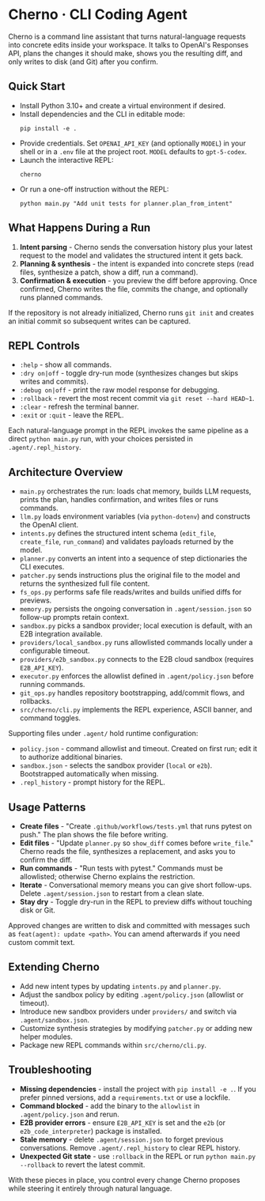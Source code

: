 # Cherno · CLI Coding Agent

Cherno is a command line assistant that turns natural-language requests into concrete edits inside your workspace. It talks to OpenAI's Responses API, plans the changes it should make, shows you the resulting diff, and only writes to disk (and Git) after you confirm.

## Quick Start
- Install Python 3.10+ and create a virtual environment if desired.
- Install dependencies and the CLI in editable mode:
  ```
  pip install -e .
  ```
- Provide credentials. Set `OPENAI_API_KEY` (and optionally `MODEL`) in your shell or in a `.env` file at the project root. `MODEL` defaults to `gpt-5-codex`.
- Launch the interactive REPL:
  ```
  cherno
  ```
- Or run a one-off instruction without the REPL:
  ```
  python main.py "Add unit tests for planner.plan_from_intent"
  ```

## What Happens During a Run
1. **Intent parsing** - Cherno sends the conversation history plus your latest request to the model and validates the structured intent it gets back.
2. **Planning & synthesis** - the intent is expanded into concrete steps (read files, synthesize a patch, show a diff, run a command).
3. **Confirmation & execution** - you preview the diff before approving. Once confirmed, Cherno writes the file, commits the change, and optionally runs planned commands.

If the repository is not already initialized, Cherno runs `git init` and creates an initial commit so subsequent writes can be captured.

## REPL Controls
- `:help` - show all commands.
- `:dry on|off` - toggle dry-run mode (synthesizes changes but skips writes and commits).
- `:debug on|off` - print the raw model response for debugging.
- `:rollback` - revert the most recent commit via `git reset --hard HEAD~1`.
- `:clear` - refresh the terminal banner.
- `:exit` or `:quit` - leave the REPL.

Each natural-language prompt in the REPL invokes the same pipeline as a direct `python main.py` run, with your choices persisted in `.agent/.repl_history`.

## Architecture Overview
- `main.py` orchestrates the run: loads chat memory, builds LLM requests, prints the plan, handles confirmation, and writes files or runs commands.
- `llm.py` loads environment variables (via `python-dotenv`) and constructs the OpenAI client.
- `intents.py` defines the structured intent schema (`edit_file`, `create_file`, `run_command`) and validates payloads returned by the model.
- `planner.py` converts an intent into a sequence of step dictionaries the CLI executes.
- `patcher.py` sends instructions plus the original file to the model and returns the synthesized full file content.
- `fs_ops.py` performs safe file reads/writes and builds unified diffs for previews.
- `memory.py` persists the ongoing conversation in `.agent/session.json` so follow-up prompts retain context.
- `sandbox.py` picks a sandbox provider; local execution is default, with an E2B integration available.
- `providers/local_sandbox.py` runs allowlisted commands locally under a configurable timeout.
- `providers/e2b_sandbox.py` connects to the E2B cloud sandbox (requires `E2B_API_KEY`).
- `executor.py` enforces the allowlist defined in `.agent/policy.json` before running commands.
- `git_ops.py` handles repository bootstrapping, add/commit flows, and rollbacks.
- `src/cherno/cli.py` implements the REPL experience, ASCII banner, and command toggles.

Supporting files under `.agent/` hold runtime configuration:
- `policy.json` - command allowlist and timeout. Created on first run; edit it to authorize additional binaries.
- `sandbox.json` - selects the sandbox provider (`local` or `e2b`). Bootstrapped automatically when missing.
- `.repl_history` - prompt history for the REPL.

## Usage Patterns
- **Create files** - "Create `.github/workflows/tests.yml` that runs pytest on push." The plan shows the file before writing.
- **Edit files** - "Update `planner.py` so `show_diff` comes before `write_file`." Cherno reads the file, synthesizes a replacement, and asks you to confirm the diff.
- **Run commands** - "Run tests with pytest." Commands must be allowlisted; otherwise Cherno explains the restriction.
- **Iterate** - Conversational memory means you can give short follow-ups. Delete `.agent/session.json` to restart from a clean slate.
- **Stay dry** - Toggle dry-run in the REPL to preview diffs without touching disk or Git.

Approved changes are written to disk and committed with messages such as `feat(agent): update <path>`. You can amend afterwards if you need custom commit text.

## Extending Cherno
- Add new intent types by updating `intents.py` and `planner.py`.
- Adjust the sandbox policy by editing `.agent/policy.json` (allowlist or timeout).
- Introduce new sandbox providers under `providers/` and switch via `.agent/sandbox.json`.
- Customize synthesis strategies by modifying `patcher.py` or adding new helper modules.
- Package new REPL commands within `src/cherno/cli.py`.

## Troubleshooting
- **Missing dependencies** - install the project with `pip install -e .`. If you prefer pinned versions, add a `requirements.txt` or use a lockfile.
- **Command blocked** - add the binary to the `allowlist` in `.agent/policy.json` and rerun.
- **E2B provider errors** - ensure `E2B_API_KEY` is set and the `e2b` (or `e2b_code_interpreter`) package is installed.
- **Stale memory** - delete `.agent/session.json` to forget previous conversations. Remove `.agent/.repl_history` to clear REPL history.
- **Unexpected Git state** - use `:rollback` in the REPL or run `python main.py --rollback` to revert the latest commit.

With these pieces in place, you control every change Cherno proposes while steering it entirely through natural language.
